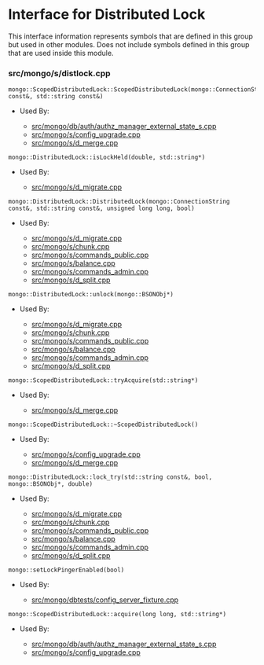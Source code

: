 
# Interface for Distributed Lock
This interface information represents symbols that are defined in this group but used in other modules.  Does not include symbols defined in this group that are used inside this module.

### src/mongo/s/distlock.cpp

<div></div>

    mongo::ScopedDistributedLock::ScopedDistributedLock(mongo::ConnectionString const&, std::string const&)

- Used By:

    - [src/mongo/db/auth/authz\_manager\_external\_state\_s.cpp](../../../../security/authorization)
    - [src/mongo/s/config\_upgrade.cpp](../../../../sharding/config\_metadata\_upgrade)
    - [src/mongo/s/d\_merge.cpp](../../../../sharding/chunk\_management)

<div></div>

    mongo::DistributedLock::isLockHeld(double, std::string*)

- Used By:

    - [src/mongo/s/d\_migrate.cpp](../../../../sharding/chunk\_management)

<div></div>

    mongo::DistributedLock::DistributedLock(mongo::ConnectionString const&, std::string const&, unsigned long long, bool)

- Used By:

    - [src/mongo/s/d\_migrate.cpp](../../../../sharding/chunk\_management)
    - [src/mongo/s/chunk.cpp](../../../../sharding/chunk\_management)
    - [src/mongo/s/commands\_public.cpp](../../../../sharding/mongos\_commands)
    - [src/mongo/s/balance.cpp](../../../../sharding/balancer)
    - [src/mongo/s/commands\_admin.cpp](../../../../sharding/mongos\_commands)
    - [src/mongo/s/d\_split.cpp](../../../../sharding/chunk\_management)

<div></div>

    mongo::DistributedLock::unlock(mongo::BSONObj*)

- Used By:

    - [src/mongo/s/d\_migrate.cpp](../../../../sharding/chunk\_management)
    - [src/mongo/s/chunk.cpp](../../../../sharding/chunk\_management)
    - [src/mongo/s/commands\_public.cpp](../../../../sharding/mongos\_commands)
    - [src/mongo/s/balance.cpp](../../../../sharding/balancer)
    - [src/mongo/s/commands\_admin.cpp](../../../../sharding/mongos\_commands)
    - [src/mongo/s/d\_split.cpp](../../../../sharding/chunk\_management)

<div></div>

    mongo::ScopedDistributedLock::tryAcquire(std::string*)

- Used By:

    - [src/mongo/s/d\_merge.cpp](../../../../sharding/chunk\_management)

<div></div>

    mongo::ScopedDistributedLock::~ScopedDistributedLock()

- Used By:

    - [src/mongo/s/config\_upgrade.cpp](../../../../sharding/config\_metadata\_upgrade)
    - [src/mongo/s/d\_merge.cpp](../../../../sharding/chunk\_management)

<div></div>

    mongo::DistributedLock::lock_try(std::string const&, bool, mongo::BSONObj*, double)

- Used By:

    - [src/mongo/s/d\_migrate.cpp](../../../../sharding/chunk\_management)
    - [src/mongo/s/chunk.cpp](../../../../sharding/chunk\_management)
    - [src/mongo/s/commands\_public.cpp](../../../../sharding/mongos\_commands)
    - [src/mongo/s/balance.cpp](../../../../sharding/balancer)
    - [src/mongo/s/commands\_admin.cpp](../../../../sharding/mongos\_commands)
    - [src/mongo/s/d\_split.cpp](../../../../sharding/chunk\_management)

<div></div>

    mongo::setLockPingerEnabled(bool)

- Used By:

    - [src/mongo/dbtests/config\_server\_fixture.cpp](../../../../tests/unit\_tests)

<div></div>

    mongo::ScopedDistributedLock::acquire(long long, std::string*)

- Used By:

    - [src/mongo/db/auth/authz\_manager\_external\_state\_s.cpp](../../../../security/authorization)
    - [src/mongo/s/config\_upgrade.cpp](../../../../sharding/config\_metadata\_upgrade)
